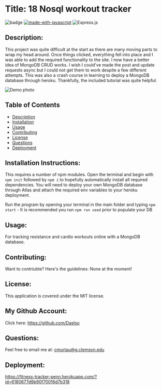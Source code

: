 # Title: 18 Nosql workout tracker

![badge](https://img.shields.io/badge/license-MIT-darkred) [![made-with-javascript](https://img.shields.io/badge/Made%20with-JavaScript-1f425f.svg)](https://www.javascript.com) 
![Express.js](https://img.shields.io/badge/express.js-%23404d59.svg?style=for-the-badge&logo=express&logoColor=%2361DAFB)


## Description:
This project was quite difficult at the start as there are many moving parts to wrap my head around. Once things clicked, everything fell into place and I was able to add the required functionality to the site. I now have a better idea of MongoDB CRUD works. I wish I could've made the post and update requests async but I could not get them to work despite a few different attempts. This was also a crash course in learning to deploy a MongoDB database through heroku. Thankfully, the included tutorial was quite helpful. 

![Demo photo](https://i.gyazo.com/2876b38aab14d28db38afb02f9e04619.png)


## Table of Contents
- [Description](#description)
- [Installation](#installation)
- [Usage](#usage)
- [Contributing](#contributing)
- [License](#license)
- [Questions](#questions)
- [Deployment](#deployment)

## Installation Instructions:

This requires a number of npm modules. Open the terminal and begin with ```npm init``` followed by ```npm i``` to hopefully automatically install all required dependencies. You will need to deploy your own MongoDB database through Atlas and attach the required env variables to your heroku deployment.

Run the program by opening your terminal in the main folder and typing ```npm start``` - It is recommended you run ```npm run seed``` prior to populate your DB

## Usage:

For tracking resistance and cardio workouts online with a MongoDB database.

## Contributing:

Want to contriubte? Here's the guidelines: None at the moment!


## License:

This application is covered under the MIT license. 

## My Github Account:

  Click here: https://github.com/Daelso

## Questions:

  Feel free to email me at: cmurtau@g.clemson.edu
  
## Deployment: 
https://fitness-tracker-penn.herokuapp.com/?id=6180677d9b90f70016d7b318
